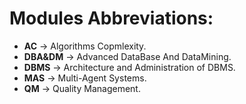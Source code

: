 # Modules Abbreviations:
* **AC** -> Algorithms Copmlexity.
* **DBA&DM** -> Advanced DataBase And DataMining.
* **DBMS** -> Architecture and Administration of DBMS.
* **MAS** -> Multi-Agent Systems.
* **QM** -> Quality Management.
